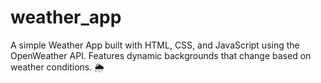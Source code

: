 # weather_app
A simple Weather App built with HTML, CSS, and JavaScript using the OpenWeather API. Features dynamic backgrounds that change based on weather conditions. 🌦

